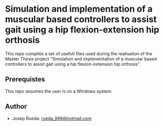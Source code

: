# Simulation and implementation of a muscular based controllers to assist gait using a hip flexion-extension hip orthosis
This repo compiles a set of usefull files used during the realisation of the Master Thesis project "Simulation and implementation of a muscular based controllers to assist gait using a hip flexion-extension hip orthosis".

## Prerequistes
This repo assumes the user is on a Windows system.


## Author
* Josep Rueda: rueda_999@hotmail.com
